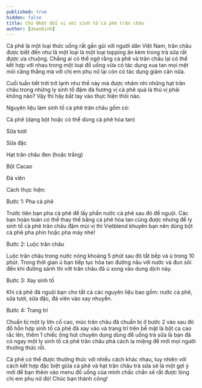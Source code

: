 ```yaml
---
published: true
hidden: false
title: Chủ Nhật đổi vị với sinh tố cà phê trân châu
author: [doanbinh] 
---
```


Cà phê là một loại thức uống rất gần gũi với người dân Việt Nam, trân châu được biết đến như là một loại là một loại topping ăn kèm trong trà sữa rất được ưa chuộng. Chẳng ai có thể ngờ rằng cà phê và trân châu lại có thể kết hợp với nhau trong một loại đồ uống vừa có tác dụng xua tan mọi mệt mỏi căng thẳng mà với chị em phụ nữ lại còn có tác dụng giảm cân nữa.

Cuối tuần tiết trời trở lạnh như thế này mà được nhâm nhi những hạt trân châu trong những ly sinh tố đậm đà hương vị cà phê quả là thú vị phải không nào? Vậy thì hãy bắt tay vào thực hiện thôi  nào.

Nguyên liệu làm sinh tố cà phê trân châu gồm có:

Cà phê (dạng bột hoặc có thể dùng cà phê hòa tan)

Sữa tươi

Sữa đặc

Hạt trân châu đen (hoặc trắng)

Bột Cacao

Đá viên

Cách thực hiện:

Bước 1: Pha cà phê

Trước tiên bạn pha cà phê để lấy phần nước cà phê sau đó để nguội. Các bạn hoàn toàn có thể thay thế bằng cà phê hòa tan cũng được nhưng để ly sinh tố cà phê trân châu đậm mùi vị thì Vietblend khuyên bạn nên dùng bột cà phê pha phin hoặc pha máy nhé!

 Bước 2: Luộc trân châu

Luộc trân châu trong nước nóng khoảng 5 phút sau đó tắt bếp và ủ trong 10 phút. Trong thời gian ủ bạn tiếp tục hòa tan đường nâu với nước và đun sôi đến khi đường sánh thì vớt trân châu đã ủ xong vào dung dịch này.

Bước 3: Xay sinh tố


Khi cà phê đã nguội bạn cho tất cả các nguyên liệu bao gồm: nước cà phê, sữa tươi, sữa đặc, đá viên vào xay nhuyễn.

Bước 4: Trang trí

Chuẩn bị một ly lớn cổ cao, múc trân châu đã chuẩn bị ở bước 2 vào sau đó đổ hỗn hợp sinh tố cà phê đã xay vào và trang trí trên bề mặt là bột ca cao rắc lên, thêm 1 chiếc ống hút chuyên dụng dùng để uống trà sữa là bạn đã có ngay một ly sinh tố cà phê trân châu phá cách lạ miệng để mời mọi người thưởng thức rồi.

Cà phê có thể được thưởng thức với nhiều cách khác nhau, tuy nhiên với cách kết hợp đặc biệt giữa cà phê và hạt trân châu trà sữa sẽ là một gợi ý mới để bạn thêm vào menu đồ uống của mình chắc chắn sẽ rất được lòng chị em phụ nữ đó! Chúc bạn thành công!